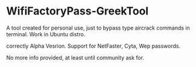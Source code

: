 # WifiFactoryPass-GreekTool
A tool created for personal use, just to bypass type aircrack commands in terminal. 
Work in Ubuntu distro. 

correctly Alpha Vesrion. Support for NetFaster, Cyta, Wep passwords. 

No more info provided, at least until community ask for. 
